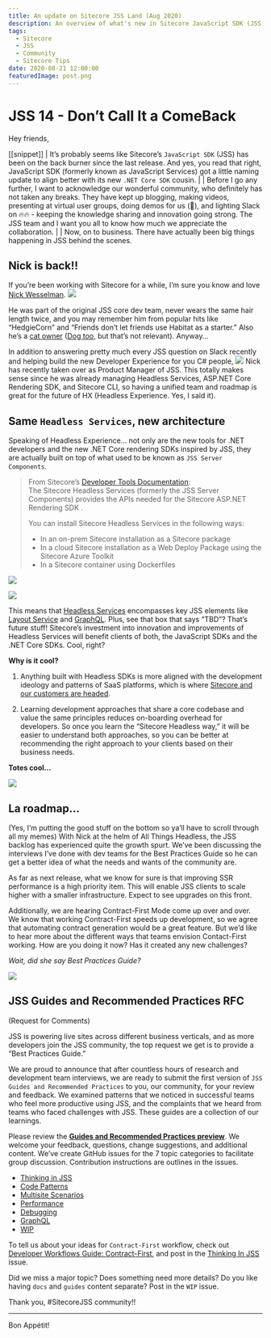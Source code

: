 ```yaml
---
title: An update on Sitecore JSS Land (Aug 2020)
description: An overview of what's new in Sitecore JavaScript SDK (JSS). The new release brings new architecture and the highly anticipated 'Guides and Recommended Practices' documentation.
tags:
  - Sitecore
  - JSS
  - Community
  - Sitecore Tips
date: 2020-08-21 12:00:00
featuredImage: post.png
---
```


# JSS 14 - Don’t Call It a ComeBack
Hey friends,

[[snippet]]
| It’s probably seems like Sitecore’s `JavaScript SDK` (JSS) has been on the back burner since the last release. And yes, you read that right, JavaScript SDK (formerly known as JavaScript Services) got a little naming update to align better with its new `.NET Core SDK` cousin. 
| 
| Before I go any further, I want to acknowledge our wonderful community, who definitely has not taken any breaks. They have kept up blogging, making videos, presenting at virtual user groups, doing demos for us (🥰), and lighting Slack on 🔥🔥 - keeping the knowledge sharing and innovation going strong. The JSS team and I want you all to know how much we appreciate the collaboration.
| 
| Now, on to business. There have actually been big things happening in JSS behind the scenes.


## Nick is back!!
If you’re been working with Sitecore for a while, I’m sure you know and love [Nick Wesselman](https://twitter.com/techphoria414). 
![](./nick.jpg)

He was part of the original JSS core dev team, never wears the same hair length twice, and you may remember him from popular hits like “HedgieCorn” and  “Friends don’t let friends use Habitat as a starter.” Also he’s a [cat owner](https://twitter.com/techphoria414/status/1255989723845230594) ([Dog too](https://twitter.com/techphoria414/status/1249766921819557888), but that’s not relevant). Anyway…

In addition to answering pretty much every JSS question on Slack recently and helping build the new Developer Experience for you C# people,
![](bill_gates.gif)
Nick has recently taken over as Product Manager of JSS. This totally makes sense since he was already managing Headless Services, ASP.NET Core Rendering SDK, and Sitecore CLI, so having a unified team and roadmap is great for the future of HX (Headless Experience. Yes, I said it).



## Same `Headless Services`, new architecture
Speaking of Headless Experience… not only are the new tools for .NET developers and the new .NET Core rendering SDKs inspired by JSS, they are actually built on top of what used to be known as `JSS Server Components`.

> From Sitecore’s [Developer Tools Documentation](https://doc.sitecore.com/developers/100/developer-tools/en/sitecore-headless-services.html):  
> The Sitecore Headless Services (formerly the  JSS Server Components) provides the APIs needed for the  Sitecore ASP.NET Rendering SDK .  
>   
> You can install Sitecore Headless Services in the following ways:  
>   * In an on-prem Sitecore installation as a Sitecore package  
>   * In a cloud Sitecore installation as a Web Deploy Package using the Sitecore Azure Toolkit  
>   * In a Sitecore container using Dockerfiles  


![](./Sv9_architecture.png)


![](./Sv10_architecture.png)

This means that [Headless Services](https://doc.sitecore.com/developers/100/developer-tools/en/sitecore-headless-services.html) encompasses key JSS elements like [Layout Service](https://doc.sitecore.com/developers/100/developer-tools/en/sitecore-layout-service.html) and [GraphQL](https://doc.sitecore.com/developers/100/sitecore-experience-manager/en/graphql.html).  Plus, see that box that says “TBD”? That’s future stuff! Sitecore’s investment into innovation and improvements of Headless Services will benefit clients of both, the JavaScript SDKs and the .NET Core SDKs. Cool, right?

**Why is it cool?**

1. Anything built with Headless SDKs is more aligned with the development ideology and patterns of SaaS platforms, which is where [Sitecore and our customers are headed](https://www.sitecore.com/company/news-events/press-releases/2019/11/sitecore-saas-strategy/saas-faq).

2. Learning development approaches that share a core codebase and value the same principles reduces on-boarding overhead for developers. So once you learn the “Sitecore Headless way,” it will be easier to understand both approaches, so you can be better at recommending the right approach to your clients based on their business needs. 


**Totes cool…**

![](./cool_doggo.gif)


## La roadmap…
(Yes, I’m putting the good stuff on the bottom so ya’ll have to scroll through all my memes)
With Nick at the helm of All Things Headless, the JSS backlog has experienced quite the growth spurt. We’ve been discussing the interviews I’ve done with dev teams for the Best Practices Guide so he can get a better idea of what the needs and wants of the community are.

As far as next release, what we know for sure is that improving SSR performance is a high priority item. This will enable JSS clients to scale higher with a smaller infrastructure. Expect to see upgrades on this front.

Additionally, we are hearing Contract-First Mode come up over and over. We know that working Contract-First speeds up development, so we agree that automating contract generation would be a great feature. But we’d like to hear more about the different ways that teams envision Contact-First working. How are you doing it now? Has it created any new challenges?

*Wait, did she say Best Practices Guide?*

![](./yes_i_did.gif)


## JSS Guides and Recommended Practices RFC
(Request for Comments)

JSS is powering live sites across different business verticals, and as more developers join the JSS community, the top request we get is to provide a “Best Practices Guide.”

We are proud to announce that after countless hours of research and development team interviews, we are ready to submit the first version of `JSS Guides and Recommended Practices` to you, our community, for your review and feedback. We examined patterns that we noticed in successful teams who feel more productive using JSS, and the complaints that we heard from teams who faced challenges with JSS. These guides are a collection of our learnings.
 
Please review the [**Guides and Recommended Practices preview**](https://jss-docs-preview3.herokuapp.com/guides/). We welcome your feedback, questions, change suggestions, and additional content.  We’ve create GitHub issues for the 7 topic categories to facilitate group discussion. Contribution instructions are outlines in the issues.

* [Thinking in JSS](https://github.com/Sitecore/jss/issues/432)
* [Code Patterns](https://github.com/Sitecore/jss/issues/433)
* [Multisite Scenarios](https://github.com/Sitecore/jss/issues/434)
* [Performance](https://github.com/Sitecore/jss/issues/435)
* [Debugging](https://github.com/Sitecore/jss/issues/436)
* [GraphQL](https://github.com/Sitecore/jss/issues/437)
* [WIP](https://github.com/Sitecore/jss/issues/438)

To tell us about your ideas for `Contract-First` workflow, check out [Developer Workflows Guide: Contract-First](https://jss-docs-preview3.herokuapp.com/guides/thinking-in-jss/developer-workflows#contract-first), and post in the [Thinking In JSS](/) issue.

Did we miss a major topic? Does something need more details? Do you like having `docs` and `guides` content separate? Post in the `WIP` issue.

Thank you, #SitecoreJSS community!!

---

Bon Appétit!
